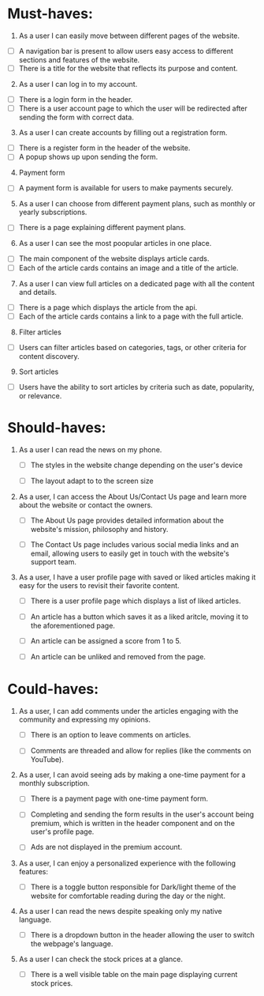 # Must-haves:

1. As a user I can easily move between different pages of the website.

- [ ] A navigation bar is present to allow users easy access to different sections and features of the website.
- [ ] There is a title for the website that reflects its purpose and content.

2. As a user I can log in to my account.

- [ ] There is a login form in the header.
- [ ] There is a user account page to which the user will be redirected after sending the form with correct data.

3. As a user I can create accounts by filling out a registration form.

- [ ] There is a register form in the header of the website.
- [ ] A popup shows up upon sending the form.

4. Payment form

- [ ] A payment form is available for users to make payments securely.

5. As a user I can choose from different payment plans, such as monthly or yearly subscriptions.

- [ ] There is a page explaining different payment plans.

6. As a user I can see the most poopular articles in one place.

- [ ] The main component of the website displays article cards.
- [ ] Each of the article cards contains an image and a title of the article.

7.  As a user I can view full articles on a dedicated page with all the content and details.

- [ ] There is a page which displays the article from the api.
- [ ] Each of the article cards contains a link to a page with the full article.

8. Filter articles

- [ ] Users can filter articles based on categories, tags, or other criteria for content discovery.

9. Sort articles

- [ ] Users have the ability to sort articles by criteria such as date, popularity, or relevance.

# Should-haves:

1. As a user I can read the news on my phone.

   - [ ] The styles in the website change depending on the user's device

   - [ ] The layout adapt to to the screen size

2. As a user, I can access the About Us/Contact Us page and learn more about the website or contact the owners.

   - [ ] The About Us page provides detailed information about the website's mission, philosophy and history.

   - [ ] The Contact Us page includes various social media links and an email, allowing users to easily get in touch with the website's support team.

3. As a user, I have a user profile page with saved or liked articles making it easy for the users to revisit their favorite content.

   - [ ] There is a user profile page which displays a list of liked articles.

   - [ ] An article has a button which saves it as a liked aritcle, moving it to the aforementioned page.

   - [ ] An article can be assigned a score from 1 to 5.

   - [ ] An article can be unliked and removed from the page.

# Could-haves:

1. As a user, I can add comments under the articles engaging with the community and expressing my opinions.

   - [ ] There is an option to leave comments on articles.

   - [ ] Comments are threaded and allow for replies (like the comments on YouTube).

2. As a user, I can avoid seeing ads by making a one-time payment for a monthly subscription.

   - [ ] There is a payment page with one-time payment form.

   - [ ] Completing and sending the form results in the user's account being premium, which is written in the header component and on the user's profile page.

   - [ ] Ads are not displayed in the premium account.

3. As a user, I can enjoy a personalized experience with the following features:

   - [ ] There is a toggle button responsible for Dark/light theme of the website for comfortable reading during the day or the night.

4. As a user I can read the news despite speaking only my native language.

   - [ ] There is a dropdown button in the header allowing the user to switch the webpage's language.

5. As a user I can check the stock prices at a glance.

   - [ ] There is a well visible table on the main page displaying current stock prices.

